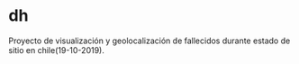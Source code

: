 # dh
Proyecto de visualización y geolocalización de fallecidos durante estado de sitio en chile(19-10-2019).